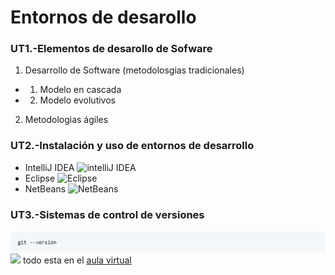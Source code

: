 # Entornos de desarollo   
### UT1.-Elementos de desarollo de Sofware

1. Desarrollo de Software (metodolosgias tradicionales)  
- 1. Modelo en cascada
- 2. Modelo evolutivos
2. Metodologias ágiles  
### UT2.-Instalación y uso de entornos de desarrollo  
- IntelliJ IDEA ![intelliJ IDEA](/material/IDEA.PNG)
- Eclipse ![Eclipse](/material/eclipse.PNG)
- NetBeans ![NetBeans](/material/netbeans.PNG)
### UT3.-Sistemas de control de versiones
![](./material/Captura%20de%20pantalla%202022-11-22%20170021.jpg)
![](./material/imagen1.PNG)
todo esta en el [aula virtual](https://aulavirtual33.educa.madrid.org/ies.quevedo.madrid/course/view.php?id=669)